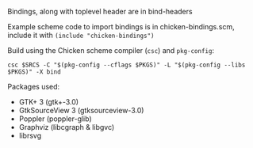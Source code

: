 Bindings, along with toplevel header are in bind-headers

Example scheme code to import bindings is in chicken-bindings.scm, include it with `(include "chicken-bindings")`

Build using the Chicken scheme compiler (`csc`) and `pkg-config`:

```
csc $SRCS -C "$(pkg-config --cflags $PKGS)" -L "$(pkg-config --libs $PKGS)" -X bind
```

Packages used:
* GTK+ 3 (gtk+-3.0)
* GtkSourceView 3 (gtksourceview-3.0)
* Poppler (poppler-glib)
* Graphviz (libcgraph & libgvc)
* librsvg

